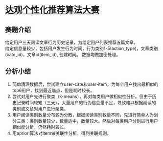 # [达观个性化推荐算法大赛](https://www.kesci.com/home/competition/590a9629812ede32b73ee216)
## 赛题介绍
给定用户三天阅读文章行为历史记录，为给定用户列表推荐五篇文章。  
给定信息量较少，包括用户发生行为时间，行为类别1-5(action_type)，文章类别(cate_id)，文章id(item_id), 创建时间。 数据均做加密处理。
## 分析小结
1. 简单清理数据后，尝试建立user-cate和user-item，为每个用户找出最相似的top6用户，找到最近临点，但是耗时较长。  
2. 尝试对用户先进行聚类（k-means），再对每类用户做相似性分析。但由于历史记录时间较短（三天），大量用户的行为信息量不足，导致难以根据阅读的类别或文章对用户进行聚类。  
3. 用户阅读类别数量分布较为分散，根据阅读类别数量不同，先进行简单人为划分三类：类别数量较少，数量适中，数量较大。然后对每类用户分别进行用户相似度分析，仍然耗时较长。  
4. 用apriori算法对item做关联性分析，得到关联规则。  
